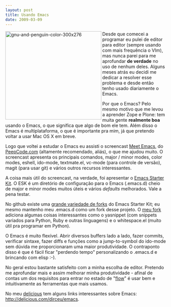 ```yaml
---
layout: post
title: Usando Emacs
date: 2009-03-09
---
```


<img class="alignleft size-full" title="gnu-and-penguin-color-300x276" src="/blog/images/gnu-and-penguin-color-300x276.jpg" alt="gnu-and-penguin-color-300x276" width="300" height="276" align="left" />Desde que comecei a programar eu pulei de editor para editor (sempre usando com mais frequ&ecirc;ncia o VIm), mas nunca parei para me aprofundar <strong>de verdade</strong> no uso de nenhum deles. Alguns meses atr&aacute;s eu decidi me dedicar a resolver esse problema e desde ent&atilde;o tenho usado diariamente o Emacs.

Por que o Emacs? Pelo mesmo motivo que me levou a aprender Zope e Plone: tem muita gente <strong>realmente boa</strong> usando o Emacs, o que significa que algo de bom ele tem. Al&eacute;m disso o Emacs &eacute; multiplataforma, o que &eacute; importante pra mim, j&aacute; que pretendo voltar a usar Mac OS X em breve.

Logo que voltei a estudar o Emacs eu assisti o screencast <a title="Meet Emacs | PeepCode Screencasts" href="http://peepcode.com/products/meet-emacs">Meet Emacs</a>, do <a title="PeepCode Screencasts" href="http://peepcode.com">PeepCode.com</a> (altamente recomendado, ali&aacute;s), o que me ajudou muito. O screencast apresenta os principais comandos, major / minor modes, color modes, eshell, ido-mode, textmate.el, vc-mode (para controle de vers&atilde;o), magit (para usar git) e v&aacute;rios outros recursos interessantes.

A coisa mais &uacute;til do screencast, na verdade, foi apresentar o <a title="technomancy's emacs-starter-kit" href="http://github.com/technomancy/emacs-starter-kit/">Emacs Starter Kit</a>. O ESK &eacute; um diret&oacute;rio de configura&ccedil;&atilde;o para o Emacs (.emacs.d) cheio de major e minor modes muitos &uacute;teis e v&aacute;rios <em>defaults</em> melhorados. Vale a pena testar.

No github existe uma <a title="The emacs-starter-kit Network" href="http://github.com/technomancy/emacs-starter-kit/network">grande variedade de forks</a> do Emacs Starter Kit; eu mesmo mantenho meu .emacs.d como um fork desse projeto. O <a title="dirceu's emacs-starter-kit" href="http://github.com/dirceu/emacs-starter-kit/">meu fork</a> adiciona algumas coisas interessantes como o yasnippet (com snippets variados para Python, Ruby e outras linguagens) e o whitespace.el (muito &uacute;til pra programar em Python).

O Emacs &eacute; muito flex&iacute;vel. Abrir diversos buffers lado a lado, fazer commits, verificar sintaxe, fazer diffs e fun&ccedil;&otilde;es como a jump-to-symbol do ido-mode sem d&uacute;vida me proporcionaram uma maior produtividade. O contraponto disso &eacute; que &eacute; f&aacute;cil ficar "perdendo tempo" personalizando o .emacs.d e brincando com elisp :-).

No geral estou bastante satisfeito com a minha escolha de editor. Pretendo me aprofundar mais e assim melhorar minha produtividade - afinal de contas um dos requisitos para entrar no estado de "<a title="Flow: Get into the Zone at Work" href="http://www.thatvoodooyoudo.com/best-practice/flow/">flow</a>" &eacute; usar bem e intuitivamente as ferramentas que mais usamos.

No meu <a title="dirceu's Bookmarks" href="http://delicious.com/dirceu/">delicious</a> tem alguns links interessantes sobre Emacs: <a title="dirceu's emacs Bookmarks" href="http://delicious.com/dirceu/emacs">http://delicious.com/dirceu/emacs</a>.